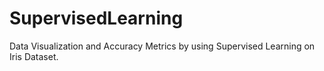 # SupervisedLearning
Data Visualization and Accuracy Metrics by using Supervised Learning on Iris Dataset.
